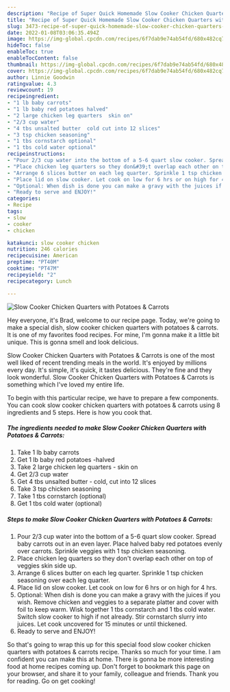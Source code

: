```yaml
---
description: "Recipe of Super Quick Homemade Slow Cooker Chicken Quarters with Potatoes & Carrots"
title: "Recipe of Super Quick Homemade Slow Cooker Chicken Quarters with Potatoes & Carrots"
slug: 3473-recipe-of-super-quick-homemade-slow-cooker-chicken-quarters-with-potatoes-and-amp-carrots
date: 2022-01-08T03:06:35.494Z
image: https://img-global.cpcdn.com/recipes/6f7dab9e74ab54fd/680x482cq70/slow-cooker-chicken-quarters-with-potatoes-carrots-recipe-main-photo.jpg
hideToc: false
enableToc: true
enableTocContent: false
thumbnail: https://img-global.cpcdn.com/recipes/6f7dab9e74ab54fd/680x482cq70/slow-cooker-chicken-quarters-with-potatoes-carrots-recipe-main-photo.jpg
cover: https://img-global.cpcdn.com/recipes/6f7dab9e74ab54fd/680x482cq70/slow-cooker-chicken-quarters-with-potatoes-carrots-recipe-main-photo.jpg
author: Linnie Goodwin
ratingvalue: 4.3
reviewcount: 19
recipeingredient:
- "1 lb baby carrots"
- "1 lb baby red potatoes halved"
- "2 large chicken leg quarters  skin on"
- "2/3 cup water"
- "4 tbs unsalted butter  cold cut into 12 slices"
- "3 tsp chicken seasoning"
- "1 tbs cornstarch optional"
- "1 tbs cold water optional"
recipeinstructions:
- "Pour 2/3 cup water into the bottom of a 5-6 quart slow cooker. Spread baby carrots out in an even layer. Place halved baby red potatoes evenly over carrots. Sprinkle veggies with 1 tsp chicken seasoning."
- "Place chicken leg quarters so they don&#39;t overlap each other on top of veggies skin side up."
- "Arrange 6 slices butter on each leg quarter. Sprinkle 1 tsp chicken seasoning over each leg quarter."
- "Place lid on slow cooker. Let cook on low for 6 hrs or on high for 4 hrs."
- "Optional: When dish is done you can make a gravy with the juices if you wish. Remove chicken and veggies to a separate platter and cover with foil to keep warm. Wisk together 1 tbs cornstarch and 1 tbs cold water. Switch slow cooker to high if not already. Stir cornstarch slurry into juices. Let cook uncovered for 15 minutes or until thickened."
- "Ready to serve and ENJOY!"
categories:
- Recipe
tags:
- slow
- cooker
- chicken

katakunci: slow cooker chicken 
nutrition: 246 calories
recipecuisine: American
preptime: "PT40M"
cooktime: "PT47M"
recipeyield: "2"
recipecategory: Lunch

---
```



![Slow Cooker Chicken Quarters with Potatoes & Carrots](https://img-global.cpcdn.com/recipes/6f7dab9e74ab54fd/680x482cq70/slow-cooker-chicken-quarters-with-potatoes-carrots-recipe-main-photo.jpg)

Hey everyone, it's Brad, welcome to our recipe page. Today, we're going to make a special dish, slow cooker chicken quarters with potatoes & carrots. It is one of my favorites food recipes. For mine, I'm gonna make it a little bit unique. This is gonna smell and look delicious.

Slow Cooker Chicken Quarters with Potatoes & Carrots is one of the most well liked of recent trending meals in the world. It's enjoyed by millions every day. It's simple, it's quick, it tastes delicious. They're fine and they look wonderful. Slow Cooker Chicken Quarters with Potatoes & Carrots is something which I've loved my entire life.




To begin with this particular recipe, we have to prepare a few components. You can cook slow cooker chicken quarters with potatoes & carrots using 8 ingredients and 5 steps. Here is how you cook that.

<!--inarticleads1-->

##### The ingredients needed to make Slow Cooker Chicken Quarters with Potatoes & Carrots:

1. Take 1 lb baby carrots
1. Get 1 lb baby red potatoes -halved
1. Take 2 large chicken leg quarters - skin on
1. Get 2/3 cup water
1. Get 4 tbs unsalted butter - cold, cut into 12 slices
1. Take 3 tsp chicken seasoning
1. Take 1 tbs cornstarch (optional)
1. Get 1 tbs cold water (optional)




<!--inarticleads2-->

##### Steps to make Slow Cooker Chicken Quarters with Potatoes & Carrots:

1. Pour 2/3 cup water into the bottom of a 5-6 quart slow cooker. Spread baby carrots out in an even layer. Place halved baby red potatoes evenly over carrots. Sprinkle veggies with 1 tsp chicken seasoning.
1. Place chicken leg quarters so they don&#39;t overlap each other on top of veggies skin side up.
1. Arrange 6 slices butter on each leg quarter. Sprinkle 1 tsp chicken seasoning over each leg quarter.
1. Place lid on slow cooker. Let cook on low for 6 hrs or on high for 4 hrs.
1. Optional: When dish is done you can make a gravy with the juices if you wish. Remove chicken and veggies to a separate platter and cover with foil to keep warm. Wisk together 1 tbs cornstarch and 1 tbs cold water. Switch slow cooker to high if not already. Stir cornstarch slurry into juices. Let cook uncovered for 15 minutes or until thickened.
1. Ready to serve and ENJOY!



So that's going to wrap this up for this special food slow cooker chicken quarters with potatoes & carrots recipe. Thanks so much for your time. I am confident you can make this at home. There is gonna be more interesting food at home recipes coming up. Don't forget to bookmark this page on your browser, and share it to your family, colleague and friends. Thank you for reading. Go on get cooking!
